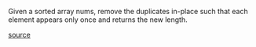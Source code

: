 Given a sorted array nums, remove the duplicates in-place such that each element appears only once and returns the new length.

[source](https://leetcode.com/problems/remove-duplicates-from-sorted-array/)
